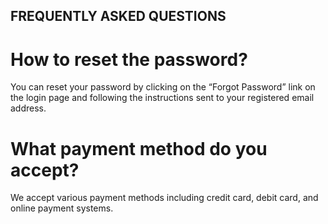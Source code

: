 ## FREQUENTLY ASKED QUESTIONS

# How to reset the password?

You can reset your password by clicking on the “Forgot Password” link on the login page and following the instructions sent to your registered email address.

# What payment method do you accept?

We accept various payment methods including credit card, debit card, and online payment systems.
